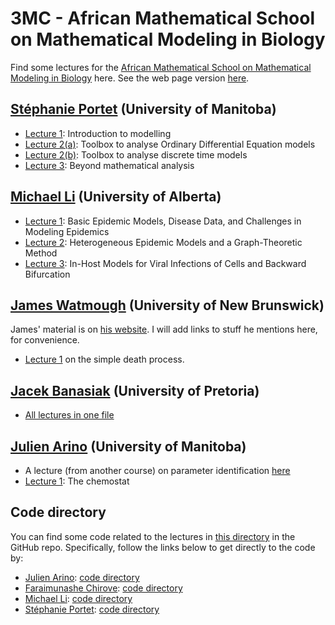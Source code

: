 # 3MC - African Mathematical School on Mathematical Modeling in Biology

Find some lectures for the [African Mathematical School on Mathematical Modeling in Biology](https://natural-sciences.nwu.ac.za/paa/3MC-School-BM) here. See the web page version [here](https://julien-arino.github.io/3MC-mathematical-modelling-in-biology/).

## [Stéphanie Portet](https://server.math.umanitoba.ca/~sportet/index.html) (University of Manitoba)

- [Lecture 1](https://github.com/julien-arino/3MC-mathematical-modelling-in-biology/blob/main/SA_Portet_1.pdf): Introduction to modelling
- [Lecture 2(a)](https://github.com/julien-arino/3MC-mathematical-modelling-in-biology/blob/main/SA_Portet_2_ODE.pdf): Toolbox to analyse Ordinary Differential Equation models
- [Lecture 2(b)](https://github.com/julien-arino/3MC-mathematical-modelling-in-biology/blob/main/SA_Portet_2_DE.pdf): Toolbox to analyse discrete time models
- [Lecture 3](https://github.com/julien-arino/3MC-mathematical-modelling-in-biology/blob/main/SA_Portet_3.pdf): Beyond mathematical analysis

## [Michael Li](https://www.ualberta.ca/~myli) (University of Alberta)

- [Lecture 1](https://github.com/julien-arino/3MC-mathematical-modelling-in-biology/blob/main/MLi-3MC-Lecture1.pdf): Basic Epidemic Models, Disease Data, and Challenges in Modeling Epidemics
- [Lecture 2](https://github.com/julien-arino/3MC-mathematical-modelling-in-biology/blob/main/MLi-3MC-Lecture2.pdf): Heterogeneous Epidemic Models and a Graph-Theoretic Method
- [Lecture 3](https://github.com/julien-arino/3MC-mathematical-modelling-in-biology/blob/main/MLi-3MC-Lecture3.pdf): In-Host Models for Viral Infections of Cells and Backward Bifurcation


## [James Watmough](https://jameswatmough.github.io/) (University of New Brunswick)

James' material is on [his website](https://jameswatmough.github.io/). I will add links to stuff he mentions here, for convenience.

- [Lecture 1](https://jameswatmough.github.io/IntroductoryMathematicalBiology/) on the simple death process.

## [Jacek Banasiak](https://www.up.ac.za/mathematics-and-applied-mathematics/article/2229299/prof-j-jacek-banasiak) (University of Pretoria)

- [All lectures in one file](https://github.com/julien-arino/3MC-mathematical-modelling-in-biology/blob/main/Potch2023.pdf) 

## [Julien Arino](https://julien-arino.github.io) (University of Manitoba)

- A lecture (from another course) on parameter identification [here](https://julien-arino.github.io/omni-course/2023-01-OMNI-07-ETP-fitting_and_stochastic.pdf)
- [Lecture 1](https://github.com/julien-arino/3MC-mathematical-modelling-in-biology/blob/main/2023-03-24-chemostat.pdf): The chemostat


## Code directory

You can find some code related to the lectures in [this directory](https://github.com/julien-arino/3MC-mathematical-modelling-in-biology/tree/main/CODE) in the GitHub repo. Specifically, follow the links below to get directly to the code by:
- [Julien Arino](https://julien-arino.github.io): [code directory](https://github.com/julien-arino/3MC-mathematical-modelling-in-biology/tree/main/CODE/Julien)
- [Faraimunashe Chirove](https://www.uj.ac.za/members/faraimunashe-chirove/): [code directory](https://github.com/julien-arino/3MC-mathematical-modelling-in-biology/tree/main/CODE/Faraimunache)
- [Michael Li](https://www.ualberta.ca/~myli): [code directory](https://github.com/julien-arino/3MC-mathematical-modelling-in-biology/tree/main/CODE/Michael)
- [Stéphanie Portet](https://server.math.umanitoba.ca/~sportet/index.html): [code directory](https://github.com/julien-arino/3MC-mathematical-modelling-in-biology/tree/main/CODE/Stephanie)
